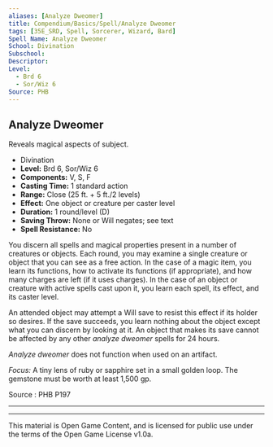 ```yaml
---
aliases: [Analyze Dweomer]
title: Compendium/Basics/Spell/Analyze Dweomer
tags: [35E_SRD, Spell, Sorcerer, Wizard, Bard]
Spell Name: Analyze Dweomer
School: Divination
Subschool: 
Descriptor: 
Level:
  - Brd 6
  - Sor/Wiz 6
Source: PHB
---
```



## Analyze Dweomer

Reveals magical aspects of subject.

*   Divination
*   **Level:** Brd 6, Sor/Wiz 6
*   **Components:** V, S, F
*   **Casting Time:** 1 standard action
*   **Range:** Close (25 ft. + 5 ft./2 levels)
*   **Effect:** One object or creature per caster level
*   **Duration:** 1 round/level (D)
*   **Saving Throw:** None or Will negates; see text
*   **Spell Resistance:** No

<p>You discern all spells and magical properties present in a number of creatures or objects. Each round, you may examine a single creature or object that you can see as a free action. In the case of a magic item, you learn its functions, how to activate its functions (if appropriate), and how many charges are left (if it uses charges). In the case of an object or creature with active spells cast upon it, you learn each spell, its effect, and its caster level.</p><p>An attended object may attempt a Will save to resist this effect if its holder so desires. If the save succeeds, you learn nothing about the object except what you can discern by looking at it. An object that makes its save cannot be affected by any other <i>analyze dweomer</i> spells for 24 hours.</p><p><i>Analyze dweomer</i> does not function when used on an artifact.</p><p><i>Focus:</i> A tiny lens of ruby or sapphire set in a small golden loop. The gemstone must be worth at least 1,500 gp.</p>

Source : PHB P197

---

---

This material is Open Game Content, and is licensed for public use under
the terms of the Open Game License v1.0a.
